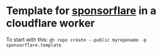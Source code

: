 # Template for [sponsorflare](https://github.com/janwilmake/cloudflare-sponsorware) in a cloudflare worker

To start with this: `gh repo create --public myreponame -p sponsorflare.template`
